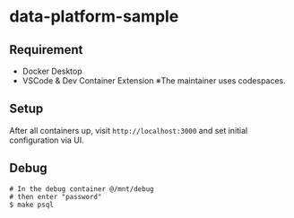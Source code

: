 # data-platform-sample

## Requirement
- Docker Desktop
- VSCode & Dev Container Extension
※The maintainer uses codespaces.

## Setup
After all containers up, visit `http://localhost:3000` and set initial configuration via UI.

## Debug
```
# In the debug container @/mnt/debug
# then enter "password"
$ make psql
```
